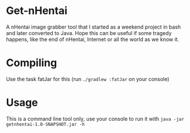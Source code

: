 Get-nHentai
=====

A nHentai image grabber tool that I started as a weekend project in bash and later converted to Java. Hope this can be useful if some tragedy happens, like the end of nHentai, Internet or all the world as we know it.

# Compiling
Use the task fatJar for this (run `./gradlew :fatJar` on your console)

# Usage
This is a command line tool only, use your console to run it with `java -jar getnhentai-1.0-SNAPSHOT.jar -h`

